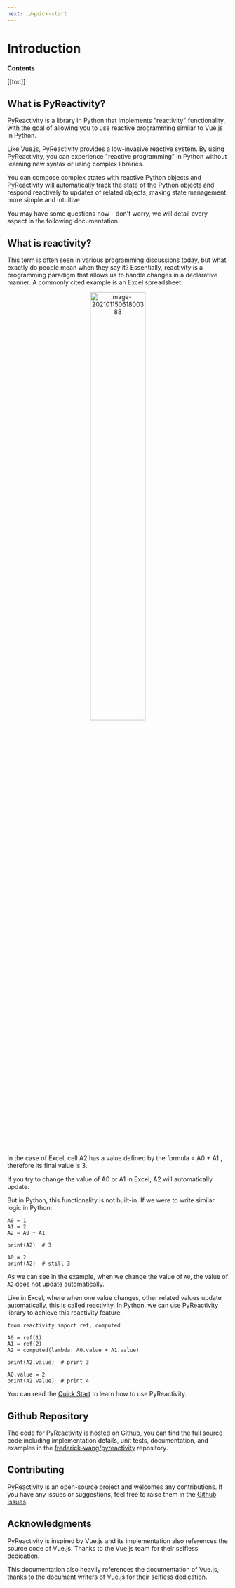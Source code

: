 ```yaml
---
next: ./quick-start
---
```


# Introduction

**Contents**

[[toc]]

## What is PyReactivity?

PyReactivity is a library in Python that implements "reactivity" functionality, with the goal of allowing you to use reactive programming similar to Vue.js in Python.

Like Vue.js, PyReactivity provides a low-invasive reactive system. By using PyReactivity, you can experience "reactive programming" in Python without learning new syntax or using complex libraries.

You can compose complex states with reactive Python objects and PyReactivity will automatically track the state of the Python objects and respond reactively to updates of related objects, making state management more simple and intuitive.

You may have some questions now - don't worry, we will detail every aspect in the following documentation.

## What is reactivity?

This term is often seen in various programming discussions today, but what exactly do people mean when they say it? Essentially, reactivity is a programming paradigm that allows us to handle changes in a declarative manner. A commonly cited example is an Excel spreadsheet:

<!-- ![](https://res.zhaoji.ac.cn/images/20230115061800.png) -->

<p style="text-align: center">
  <img src="https://res.zhaoji.ac.cn/images/20230115061800.png" alt="image-20210115061800388" style="width: 50%" />
</p>

In the case of Excel, cell A2 has a value defined by the formula = A0 + A1 , therefore its final value is 3.

If you try to change the value of A0 or A1 in Excel, A2 will automatically update.

But in Python, this functionality is not built-in. If we were to write similar logic in Python:

```python:no-line-numbers
A0 = 1
A1 = 2
A2 = A0 + A1

print(A2)  # 3

A0 = 2
print(A2)  # still 3
```

As we can see in the example, when we change the value of `A0`, the value of `A2` does not update automatically.

Like in Excel, where when one value changes, other related values update automatically, this is called reactivity. In Python, we can use PyReactivity library to achieve this reactivity feature.

```python:no-line-numbers
from reactivity import ref, computed

A0 = ref(1)
A1 = ref(2)
A2 = computed(lambda: A0.value + A1.value)

print(A2.value)  # print 3

A0.value = 2
print(A2.value)  # print 4
```

You can read the [Quick Start](quick-start.md) to learn how to use PyReactivity.

## Github Repository

The code for PyReactivity is hosted on Github, you can find the full source code including implementation details, unit tests, documentation, and examples in the [frederick-wang/pyreactivity](https://github.com/frederick-wang/pyreactivity) repository.

## Contributing

PyReactivity is an open-source project and welcomes any contributions. If you have any issues or suggestions, feel free to raise them in the [Github Issues](https://github.com/frederick-wang/pyreactivity/issues).

## Acknowledgments

PyReactivity is inspired by Vue.js and its implementation also references the source code of Vue.js. Thanks to the Vue.js team for their selfless dedication.

This documentation also heavily references the documentation of Vue.js, thanks to the document writers of Vue.js for their selfless dedication.
